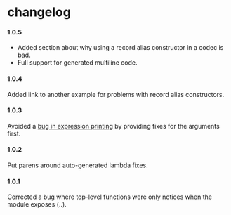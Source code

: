# changelog

#### 1.0.5

- Added section about why using a record alias constructor in a codec is bad.
- Full support for generated multiline code.

#### 1.0.4

Added link to another example for problems with record alias constructors.

#### 1.0.3

Avoided a [bug in expression printing](https://github.com/the-sett/elm-syntax-dsl/issues/32) by providing fixes for the arguments first.

#### 1.0.2

Put parens around auto-generated lambda fixes.

#### 1.0.1

Corrected a bug where top-level functions were only notices when the module exposes (..).
